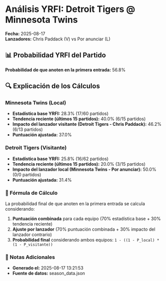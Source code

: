 # Análisis YRFI: Detroit Tigers @ Minnesota Twins

**Fecha:** 2025-08-17  
**Lanzadores:** Chris Paddack (V) vs Por anunciar (L)

## 📊 Probabilidad YRFI del Partido

**Probabilidad de que anoten en la primera entrada:** 56.8%

## 🔍 Explicación de los Cálculos

### Minnesota Twins (Local)
- **Estadística base YRFI:** 28.3% (17/60 partidos)
- **Tendencia reciente (últimos 15 partidos):** 40.0% (6/15 partidos)
- **Impacto del lanzador visitante (Detroit Tigers - Chris Paddack):** 46.2% (6/13 partidos)
- **Puntuación ajustada:** 37.0%

### Detroit Tigers (Visitante)
- **Estadística base YRFI:** 25.8% (16/62 partidos)
- **Tendencia reciente (últimos 15 partidos):** 20.0% (3/15 partidos)
- **Impacto del lanzador local (Minnesota Twins - Por anunciar):** 50.0% (0/0 partidos)
- **Puntuación ajustada:** 31.4%

### 📝 Fórmula de Cálculo

La probabilidad final de que anoten en la primera entrada se calcula considerando:
1. **Puntuación combinada** para cada equipo (70% estadística base + 30% tendencia reciente)
2. **Ajuste por lanzador** (70% puntuación combinada + 30% impacto del lanzador contrario)
3. **Probabilidad final** considerando ambos equipos: `1 - ((1 - P_local) * (1 - P_visitante))`

### 📌 Notas Adicionales

- **Generado el:** 2025-08-17 13:21:53
- **Fuente de datos:** season_data.json
